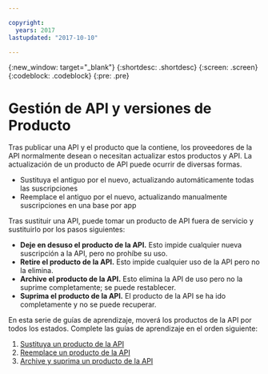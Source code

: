 ```yaml
---

copyright:
  years: 2017
lastupdated: "2017-10-10"

---
```



{:new_window: target="_blank"}
{:shortdesc: .shortdesc}
{:screen: .screen}
{:codeblock: .codeblock}
{:pre: .pre}

# Gestión de API y versiones de Producto

Tras publicar una API y el producto que la contiene, los proveedores de la API normalmente desean o necesitan actualizar estos productos y API. La actualización de un producto de API puede ocurrir de diversas formas.  

- Sustituya el antiguo por el nuevo, actualizando automáticamente todas las suscripciones
- Reemplace el antiguo por el nuevo, actualizando manualmente suscripciones en una base por app

Tras sustituir una API, puede tomar un producto de API fuera de servicio y sustituirlo por los pasos siguientes:

- **Deje en desuso el producto de la API.** Esto impide cualquier nueva suscripción a la API, pero no prohíbe su uso.
- **Retire el producto de la API.** Esto impide cualquier uso de la API pero no la elimina.
- **Archive el producto de la API.** Esto elimina la API de uso pero no la suprime completamente; se puede restablecer.
- **Suprima el producto de la API.** El producto de la API se ha ido completamente y no se puede recuperar.

En esta serie de guías de aprendizaje, moverá los productos de la API por todos los estados. Complete las guías de aprendizaje en el orden siguiente:

1. [Sustituya un producto de la API](tut_manage_replace.html)
2. [Reemplace un producto de la API](tut_manage_supercede.html)
3. [Archive y suprima un producto de la API](tut_manage_remove.html)












